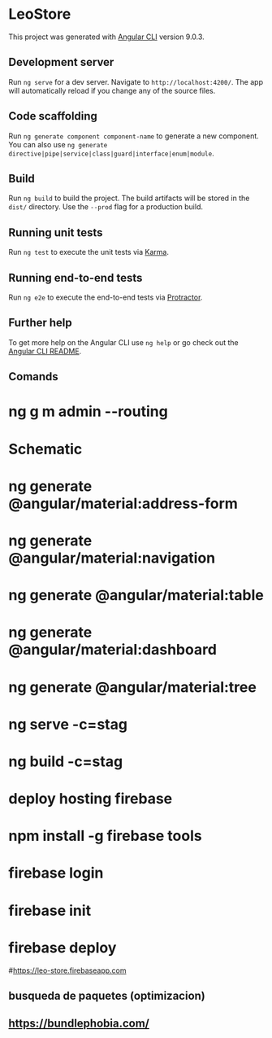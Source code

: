 # LeoStore

This project was generated with [Angular CLI](https://github.com/angular/angular-cli) version 9.0.3.

## Development server

Run `ng serve` for a dev server. Navigate to `http://localhost:4200/`. The app will automatically reload if you change any of the source files.

## Code scaffolding

Run `ng generate component component-name` to generate a new component. You can also use `ng generate directive|pipe|service|class|guard|interface|enum|module`.

## Build

Run `ng build` to build the project. The build artifacts will be stored in the `dist/` directory. Use the `--prod` flag for a production build.

## Running unit tests

Run `ng test` to execute the unit tests via [Karma](https://karma-runner.github.io).

## Running end-to-end tests

Run `ng e2e` to execute the end-to-end tests via [Protractor](http://www.protractortest.org/).

## Further help

To get more help on the Angular CLI use `ng help` or go check out the [Angular CLI README](https://github.com/angular/angular-cli/blob/master/README.md).


## Comands
# ng g m admin --routing

# Schematic
# ng generate @angular/material:address-form <component-name>
# ng generate @angular/material:navigation <component-name>
# ng generate @angular/material:table <component-name>
# ng generate @angular/material:dashboard <component-name>
# ng generate @angular/material:tree <component-name>


# ng serve -c=stag
# ng build -c=stag

# deploy hosting firebase
# npm install -g firebase tools
# firebase login
# firebase init
# firebase deploy

#https://leo-store.firebaseapp.com




## busqueda de paquetes (optimizacion)
## https://bundlephobia.com/
